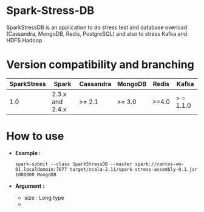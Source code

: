 # Spark-Stress-DB
SparkStressDB is an application to do stress test and database overload (Cassandra, MongoDB, Redis, PostgreSQL) and also to stress Kafka and HDFS Hadoop

# Version compatibility and branching

| SparkStress  |   Spark        |    Cassandra  | MongoDB    |   Redis    |  Kafka    | 
|     ---      |     ---        |     ---       |  ---       |   ---      |   ---     |
| 1.0          | 2.3.x and 2.4.x| >= 2.1        |>= 3.0      | >=4.0      | > = 1.1.0 |

# How to use 

- **Example :**




  ``` spark-submit --class SparkStressDB --master spark://centos-vm-01.localdomain:7077 target/scala-2.11/spark-stress-assembly-0.1.jar 1000000 MongoDB ```


- **Argument :**
  - size : Long type
  - 
  
